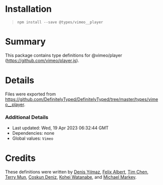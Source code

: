 # Installation
> `npm install --save @types/vimeo__player`

# Summary
This package contains type definitions for @vimeo/player (https://github.com/vimeo/player.js).

# Details
Files were exported from https://github.com/DefinitelyTyped/DefinitelyTyped/tree/master/types/vimeo__player.

### Additional Details
 * Last updated: Wed, 19 Apr 2023 06:32:44 GMT
 * Dependencies: none
 * Global values: `Vimeo`

# Credits
These definitions were written by [Denis Yılmaz](https://github.com/denisyilmaz), [Felix Albert](f.albert.work@icloud.com), [Tim Chen](https://github.com/timc13), [Terry Mun](https://github.com/terrymun), [Coskun Deniz](deniz@tassomai.com), [Kohei Watanabe](https://github.com/kou029w), and [Michael Markey](https://github.com/mikeamarkey).
